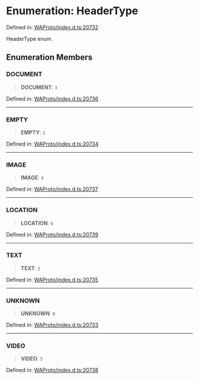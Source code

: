 # Enumeration: HeaderType

Defined in: [WAProto/index.d.ts:20732](https://github.com/Fokusdotid/bail/blob/dad8cbc7bd41e0c17126095b0fc017b92c3d85cf/WAProto/index.d.ts#L20732)

HeaderType enum.

## Enumeration Members

### DOCUMENT

> **DOCUMENT**: `3`

Defined in: [WAProto/index.d.ts:20736](https://github.com/Fokusdotid/bail/blob/dad8cbc7bd41e0c17126095b0fc017b92c3d85cf/WAProto/index.d.ts#L20736)

***

### EMPTY

> **EMPTY**: `1`

Defined in: [WAProto/index.d.ts:20734](https://github.com/Fokusdotid/bail/blob/dad8cbc7bd41e0c17126095b0fc017b92c3d85cf/WAProto/index.d.ts#L20734)

***

### IMAGE

> **IMAGE**: `4`

Defined in: [WAProto/index.d.ts:20737](https://github.com/Fokusdotid/bail/blob/dad8cbc7bd41e0c17126095b0fc017b92c3d85cf/WAProto/index.d.ts#L20737)

***

### LOCATION

> **LOCATION**: `6`

Defined in: [WAProto/index.d.ts:20739](https://github.com/Fokusdotid/bail/blob/dad8cbc7bd41e0c17126095b0fc017b92c3d85cf/WAProto/index.d.ts#L20739)

***

### TEXT

> **TEXT**: `2`

Defined in: [WAProto/index.d.ts:20735](https://github.com/Fokusdotid/bail/blob/dad8cbc7bd41e0c17126095b0fc017b92c3d85cf/WAProto/index.d.ts#L20735)

***

### UNKNOWN

> **UNKNOWN**: `0`

Defined in: [WAProto/index.d.ts:20733](https://github.com/Fokusdotid/bail/blob/dad8cbc7bd41e0c17126095b0fc017b92c3d85cf/WAProto/index.d.ts#L20733)

***

### VIDEO

> **VIDEO**: `5`

Defined in: [WAProto/index.d.ts:20738](https://github.com/Fokusdotid/bail/blob/dad8cbc7bd41e0c17126095b0fc017b92c3d85cf/WAProto/index.d.ts#L20738)
